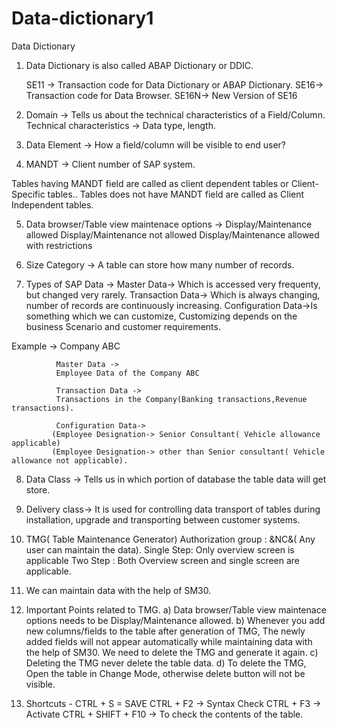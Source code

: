 # Data-dictionary1
 Data Dictionary                         


1) Data Dictionary is also called ABAP Dictionary or DDIC.

   SE11 -> Transaction code for Data Dictionary or ABAP Dictionary.
   SE16->  Transaction code for Data Browser.
   SE16N-> New Version of SE16

2) Domain -> Tells us about the technical characteristics of a Field/Column.
    Technical characteristics -> Data type, length.

3) Data Element -> How a field/column will be visible to end user?

4) MANDT -> Client number of SAP system.

  Tables having MANDT field are called as client dependent tables or Client-Specific tables..
  Tables does not have MANDT field are called as Client Independent tables. 

5)  Data browser/Table view maintenace options ->
    Display/Maintenance allowed
    Display/Maintenance not allowed
    Display/Maintenance allowed with restrictions

6) Size Category -> A table can store how many number of records.

7)  Types of SAP Data ->
    Master Data-> Which is accessed very frequenty, but changed very rarely. 
    Transaction Data-> Which is always changing, number of records are continuously increasing.
    Configuration Data->Is something which we can customize,
                        Customizing depends on the business Scenario and customer requirements.

   Example -> Company ABC
  
              Master Data -> 
              Employee Data of the Company ABC

              Transaction Data ->
              Transactions in the Company(Banking transactions,Revenue transactions).

              Configuration Data->
             (Employee Designation-> Senior Consultant( Vehicle allowance applicable)
             (Employee Designation-> other than Senior consultant( Vehicle allowance not applicable).

8) Data Class -> Tells us in which portion of database the table data will get store. 

9) Delivery class-> It is used for controlling data transport of tables during installation,
                    upgrade and transporting between customer systems.  
                          
10) TMG( Table Maintenance Generator)
    Authorization group : &NC&( Any user can maintain the data).
    Single Step: Only overview screen is applicable
    Two Step :  Both Overview screen and single screen are applicable.

11) We can maintain data with the help of SM30.

12) Important Points related to TMG.
    a) Data browser/Table view maintenace options needs to be Display/Maintenance allowed.
    b) Whenever you add new columns/fields to the table after generation of TMG, The newly added fields
       will not appear automatically while maintaining data with the help of SM30. 
       We need to delete the TMG and generate it again.
    c) Deleting the TMG never delete the table data.
    d) To delete the TMG, Open the table in Change Mode, otherwise delete button will not be visible.         


13) Shortcuts -  CTRL + S = SAVE
                 CTRL + F2 -> Syntax Check
                 CTRL + F3 -> Activate
                 CTRL + SHIFT + F10 -> To check the contents of the table.
